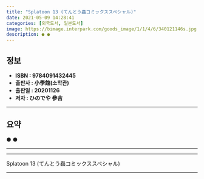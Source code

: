 ```yaml
---
title: "Splatoon 13 (てんとう蟲コミックススペシャル)"
date: 2021-05-09 14:28:41
categories: [외국도서, 일본도서]
image: https://bimage.interpark.com/goods_image/1/1/4/6/340121146s.jpg
description: ● ●
---
```


## **정보**

- **ISBN : 9784091432445**
- **출판사 : 小學館(소학관)**
- **출판일 : 20201126**
- **저자 : ひのでや 參吉**

------



## **요약**

●  ●  

------



------


Splatoon 13 (てんとう蟲コミックススペシャル) 

------


